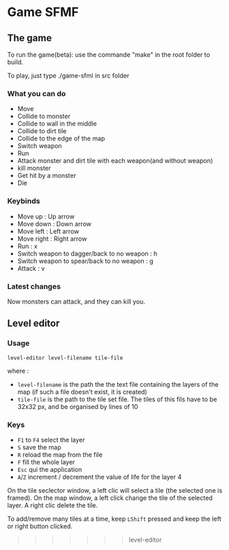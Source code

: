# Game SFMF

## The game

To run the game(beta): use the commande "make" in the root folder to build. 

To play, just type ./game-sfml in src folder


### What you can do 


- Move
- Collide to monster
- Collide to wall in the middle
- Collide to dirt tile
- Collide to the edge of the map
- Switch weapon
- Run 
- Attack monster and dirt tile with each weapon(and without weapon)
- kill monster
- Get hit by a monster
- Die 


### Keybinds


- Move up : Up arrow 
- Move down : Down arrow
- Move left : Left arrow
- Move right : Right arrow
- Run : x
- Switch weapon to dagger/back to no weapon : h
- Switch weapon to spear/back to no weapon : g
- Attack : v 

### Latest changes


Now monsters can attack, and they can kill you.


## Level editor

### Usage

```level-editor level-filename tile-file```

where :
- `level-filename` is the path the the text file containing the layers of the map (if such a file doesn't exist, it is created)
- `tile-file` is the path to the tile set file. The tiles of this fils have to be 32x32 px, and be organised by lines of 10


### Keys

- `F1` to `F4` select the layer
- `S` save the map
- `R` reload the map from the file
- `F` fill the whole layer
- `Esc` qui the application
- `A`/`Z` increment / decrement the value of life for the layer 4


On the tile seclector window, a left clic will select a tile (the selected one is framed).
On the map window, a left click change the tile of the selected layer. A right clic delete the tile.

To add/remove many tiles at a time, keep `LShift` pressed and keep the left or right button clicked.
>>>>>>> level-editor
